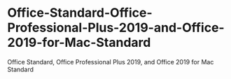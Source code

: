 # Office-Standard-Office-Professional-Plus-2019-and-Office-2019-for-Mac-Standard
Office Standard, Office Professional Plus 2019, and Office 2019 for Mac Standard
